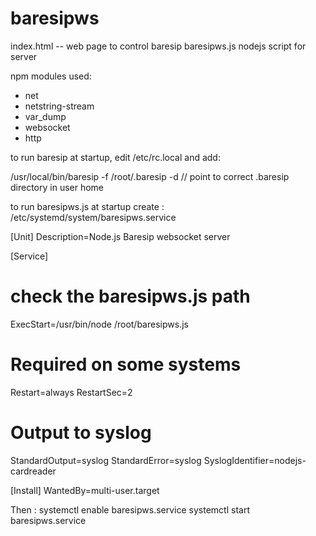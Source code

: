 # baresipws
index.html -- web page to control baresip
baresipws.js  nodejs script for server

npm modules used:
- net
- netstring-stream
- var_dump
- websocket
- http

to run baresip at startup, edit /etc/rc.local and add:

/usr/local/bin/baresip -f /root/.baresip -d     // point to correct .baresip directory in user home

to run baresipws.js at startup
create : /etc/systemd/system/baresipws.service

[Unit]
Description=Node.js Baresip websocket server

[Service]
# check the baresipws.js path
ExecStart=/usr/bin/node /root/baresipws.js

# Required on some systems
Restart=always
RestartSec=2
# Output to syslog
StandardOutput=syslog
StandardError=syslog
SyslogIdentifier=nodejs-cardreader

[Install]
WantedBy=multi-user.target

Then :
systemctl enable baresipws.service
systemctl start baresipws.service
